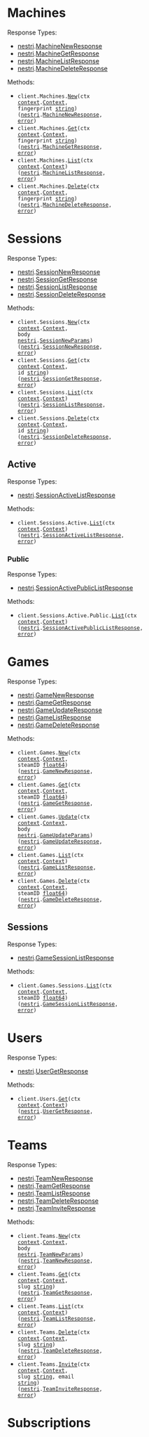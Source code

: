 # Machines

Response Types:

- <a href="https://pkg.go.dev/github.com/nestrilabs/nestri-go-sdk">nestri</a>.<a href="https://pkg.go.dev/github.com/nestrilabs/nestri-go-sdk#MachineNewResponse">MachineNewResponse</a>
- <a href="https://pkg.go.dev/github.com/nestrilabs/nestri-go-sdk">nestri</a>.<a href="https://pkg.go.dev/github.com/nestrilabs/nestri-go-sdk#MachineGetResponse">MachineGetResponse</a>
- <a href="https://pkg.go.dev/github.com/nestrilabs/nestri-go-sdk">nestri</a>.<a href="https://pkg.go.dev/github.com/nestrilabs/nestri-go-sdk#MachineListResponse">MachineListResponse</a>
- <a href="https://pkg.go.dev/github.com/nestrilabs/nestri-go-sdk">nestri</a>.<a href="https://pkg.go.dev/github.com/nestrilabs/nestri-go-sdk#MachineDeleteResponse">MachineDeleteResponse</a>

Methods:

- <code title="post /machines/{fingerprint}">client.Machines.<a href="https://pkg.go.dev/github.com/nestrilabs/nestri-go-sdk#MachineService.New">New</a>(ctx <a href="https://pkg.go.dev/context">context</a>.<a href="https://pkg.go.dev/context#Context">Context</a>, fingerprint <a href="https://pkg.go.dev/builtin#string">string</a>) (<a href="https://pkg.go.dev/github.com/nestrilabs/nestri-go-sdk">nestri</a>.<a href="https://pkg.go.dev/github.com/nestrilabs/nestri-go-sdk#MachineNewResponse">MachineNewResponse</a>, <a href="https://pkg.go.dev/builtin#error">error</a>)</code>
- <code title="get /machines/{fingerprint}">client.Machines.<a href="https://pkg.go.dev/github.com/nestrilabs/nestri-go-sdk#MachineService.Get">Get</a>(ctx <a href="https://pkg.go.dev/context">context</a>.<a href="https://pkg.go.dev/context#Context">Context</a>, fingerprint <a href="https://pkg.go.dev/builtin#string">string</a>) (<a href="https://pkg.go.dev/github.com/nestrilabs/nestri-go-sdk">nestri</a>.<a href="https://pkg.go.dev/github.com/nestrilabs/nestri-go-sdk#MachineGetResponse">MachineGetResponse</a>, <a href="https://pkg.go.dev/builtin#error">error</a>)</code>
- <code title="get /machines">client.Machines.<a href="https://pkg.go.dev/github.com/nestrilabs/nestri-go-sdk#MachineService.List">List</a>(ctx <a href="https://pkg.go.dev/context">context</a>.<a href="https://pkg.go.dev/context#Context">Context</a>) (<a href="https://pkg.go.dev/github.com/nestrilabs/nestri-go-sdk">nestri</a>.<a href="https://pkg.go.dev/github.com/nestrilabs/nestri-go-sdk#MachineListResponse">MachineListResponse</a>, <a href="https://pkg.go.dev/builtin#error">error</a>)</code>
- <code title="delete /machines/{fingerprint}">client.Machines.<a href="https://pkg.go.dev/github.com/nestrilabs/nestri-go-sdk#MachineService.Delete">Delete</a>(ctx <a href="https://pkg.go.dev/context">context</a>.<a href="https://pkg.go.dev/context#Context">Context</a>, fingerprint <a href="https://pkg.go.dev/builtin#string">string</a>) (<a href="https://pkg.go.dev/github.com/nestrilabs/nestri-go-sdk">nestri</a>.<a href="https://pkg.go.dev/github.com/nestrilabs/nestri-go-sdk#MachineDeleteResponse">MachineDeleteResponse</a>, <a href="https://pkg.go.dev/builtin#error">error</a>)</code>

# Sessions

Response Types:

- <a href="https://pkg.go.dev/github.com/nestrilabs/nestri-go-sdk">nestri</a>.<a href="https://pkg.go.dev/github.com/nestrilabs/nestri-go-sdk#SessionNewResponse">SessionNewResponse</a>
- <a href="https://pkg.go.dev/github.com/nestrilabs/nestri-go-sdk">nestri</a>.<a href="https://pkg.go.dev/github.com/nestrilabs/nestri-go-sdk#SessionGetResponse">SessionGetResponse</a>
- <a href="https://pkg.go.dev/github.com/nestrilabs/nestri-go-sdk">nestri</a>.<a href="https://pkg.go.dev/github.com/nestrilabs/nestri-go-sdk#SessionListResponse">SessionListResponse</a>
- <a href="https://pkg.go.dev/github.com/nestrilabs/nestri-go-sdk">nestri</a>.<a href="https://pkg.go.dev/github.com/nestrilabs/nestri-go-sdk#SessionDeleteResponse">SessionDeleteResponse</a>

Methods:

- <code title="post /sessions">client.Sessions.<a href="https://pkg.go.dev/github.com/nestrilabs/nestri-go-sdk#SessionService.New">New</a>(ctx <a href="https://pkg.go.dev/context">context</a>.<a href="https://pkg.go.dev/context#Context">Context</a>, body <a href="https://pkg.go.dev/github.com/nestrilabs/nestri-go-sdk">nestri</a>.<a href="https://pkg.go.dev/github.com/nestrilabs/nestri-go-sdk#SessionNewParams">SessionNewParams</a>) (<a href="https://pkg.go.dev/github.com/nestrilabs/nestri-go-sdk">nestri</a>.<a href="https://pkg.go.dev/github.com/nestrilabs/nestri-go-sdk#SessionNewResponse">SessionNewResponse</a>, <a href="https://pkg.go.dev/builtin#error">error</a>)</code>
- <code title="get /sessions/{id}">client.Sessions.<a href="https://pkg.go.dev/github.com/nestrilabs/nestri-go-sdk#SessionService.Get">Get</a>(ctx <a href="https://pkg.go.dev/context">context</a>.<a href="https://pkg.go.dev/context#Context">Context</a>, id <a href="https://pkg.go.dev/builtin#string">string</a>) (<a href="https://pkg.go.dev/github.com/nestrilabs/nestri-go-sdk">nestri</a>.<a href="https://pkg.go.dev/github.com/nestrilabs/nestri-go-sdk#SessionGetResponse">SessionGetResponse</a>, <a href="https://pkg.go.dev/builtin#error">error</a>)</code>
- <code title="get /sessions">client.Sessions.<a href="https://pkg.go.dev/github.com/nestrilabs/nestri-go-sdk#SessionService.List">List</a>(ctx <a href="https://pkg.go.dev/context">context</a>.<a href="https://pkg.go.dev/context#Context">Context</a>) (<a href="https://pkg.go.dev/github.com/nestrilabs/nestri-go-sdk">nestri</a>.<a href="https://pkg.go.dev/github.com/nestrilabs/nestri-go-sdk#SessionListResponse">SessionListResponse</a>, <a href="https://pkg.go.dev/builtin#error">error</a>)</code>
- <code title="delete /sessions/{id}">client.Sessions.<a href="https://pkg.go.dev/github.com/nestrilabs/nestri-go-sdk#SessionService.Delete">Delete</a>(ctx <a href="https://pkg.go.dev/context">context</a>.<a href="https://pkg.go.dev/context#Context">Context</a>, id <a href="https://pkg.go.dev/builtin#string">string</a>) (<a href="https://pkg.go.dev/github.com/nestrilabs/nestri-go-sdk">nestri</a>.<a href="https://pkg.go.dev/github.com/nestrilabs/nestri-go-sdk#SessionDeleteResponse">SessionDeleteResponse</a>, <a href="https://pkg.go.dev/builtin#error">error</a>)</code>

## Active

Response Types:

- <a href="https://pkg.go.dev/github.com/nestrilabs/nestri-go-sdk">nestri</a>.<a href="https://pkg.go.dev/github.com/nestrilabs/nestri-go-sdk#SessionActiveListResponse">SessionActiveListResponse</a>

Methods:

- <code title="get /sessions/active">client.Sessions.Active.<a href="https://pkg.go.dev/github.com/nestrilabs/nestri-go-sdk#SessionActiveService.List">List</a>(ctx <a href="https://pkg.go.dev/context">context</a>.<a href="https://pkg.go.dev/context#Context">Context</a>) (<a href="https://pkg.go.dev/github.com/nestrilabs/nestri-go-sdk">nestri</a>.<a href="https://pkg.go.dev/github.com/nestrilabs/nestri-go-sdk#SessionActiveListResponse">SessionActiveListResponse</a>, <a href="https://pkg.go.dev/builtin#error">error</a>)</code>

### Public

Response Types:

- <a href="https://pkg.go.dev/github.com/nestrilabs/nestri-go-sdk">nestri</a>.<a href="https://pkg.go.dev/github.com/nestrilabs/nestri-go-sdk#SessionActivePublicListResponse">SessionActivePublicListResponse</a>

Methods:

- <code title="get /sessions/active/public">client.Sessions.Active.Public.<a href="https://pkg.go.dev/github.com/nestrilabs/nestri-go-sdk#SessionActivePublicService.List">List</a>(ctx <a href="https://pkg.go.dev/context">context</a>.<a href="https://pkg.go.dev/context#Context">Context</a>) (<a href="https://pkg.go.dev/github.com/nestrilabs/nestri-go-sdk">nestri</a>.<a href="https://pkg.go.dev/github.com/nestrilabs/nestri-go-sdk#SessionActivePublicListResponse">SessionActivePublicListResponse</a>, <a href="https://pkg.go.dev/builtin#error">error</a>)</code>

# Games

Response Types:

- <a href="https://pkg.go.dev/github.com/nestrilabs/nestri-go-sdk">nestri</a>.<a href="https://pkg.go.dev/github.com/nestrilabs/nestri-go-sdk#GameNewResponse">GameNewResponse</a>
- <a href="https://pkg.go.dev/github.com/nestrilabs/nestri-go-sdk">nestri</a>.<a href="https://pkg.go.dev/github.com/nestrilabs/nestri-go-sdk#GameGetResponse">GameGetResponse</a>
- <a href="https://pkg.go.dev/github.com/nestrilabs/nestri-go-sdk">nestri</a>.<a href="https://pkg.go.dev/github.com/nestrilabs/nestri-go-sdk#GameUpdateResponse">GameUpdateResponse</a>
- <a href="https://pkg.go.dev/github.com/nestrilabs/nestri-go-sdk">nestri</a>.<a href="https://pkg.go.dev/github.com/nestrilabs/nestri-go-sdk#GameListResponse">GameListResponse</a>
- <a href="https://pkg.go.dev/github.com/nestrilabs/nestri-go-sdk">nestri</a>.<a href="https://pkg.go.dev/github.com/nestrilabs/nestri-go-sdk#GameDeleteResponse">GameDeleteResponse</a>

Methods:

- <code title="post /games/{steamID}">client.Games.<a href="https://pkg.go.dev/github.com/nestrilabs/nestri-go-sdk#GameService.New">New</a>(ctx <a href="https://pkg.go.dev/context">context</a>.<a href="https://pkg.go.dev/context#Context">Context</a>, steamID <a href="https://pkg.go.dev/builtin#float64">float64</a>) (<a href="https://pkg.go.dev/github.com/nestrilabs/nestri-go-sdk">nestri</a>.<a href="https://pkg.go.dev/github.com/nestrilabs/nestri-go-sdk#GameNewResponse">GameNewResponse</a>, <a href="https://pkg.go.dev/builtin#error">error</a>)</code>
- <code title="get /games/{steamID}">client.Games.<a href="https://pkg.go.dev/github.com/nestrilabs/nestri-go-sdk#GameService.Get">Get</a>(ctx <a href="https://pkg.go.dev/context">context</a>.<a href="https://pkg.go.dev/context#Context">Context</a>, steamID <a href="https://pkg.go.dev/builtin#float64">float64</a>) (<a href="https://pkg.go.dev/github.com/nestrilabs/nestri-go-sdk">nestri</a>.<a href="https://pkg.go.dev/github.com/nestrilabs/nestri-go-sdk#GameGetResponse">GameGetResponse</a>, <a href="https://pkg.go.dev/builtin#error">error</a>)</code>
- <code title="put /games">client.Games.<a href="https://pkg.go.dev/github.com/nestrilabs/nestri-go-sdk#GameService.Update">Update</a>(ctx <a href="https://pkg.go.dev/context">context</a>.<a href="https://pkg.go.dev/context#Context">Context</a>, body <a href="https://pkg.go.dev/github.com/nestrilabs/nestri-go-sdk">nestri</a>.<a href="https://pkg.go.dev/github.com/nestrilabs/nestri-go-sdk#GameUpdateParams">GameUpdateParams</a>) (<a href="https://pkg.go.dev/github.com/nestrilabs/nestri-go-sdk">nestri</a>.<a href="https://pkg.go.dev/github.com/nestrilabs/nestri-go-sdk#GameUpdateResponse">GameUpdateResponse</a>, <a href="https://pkg.go.dev/builtin#error">error</a>)</code>
- <code title="get /games">client.Games.<a href="https://pkg.go.dev/github.com/nestrilabs/nestri-go-sdk#GameService.List">List</a>(ctx <a href="https://pkg.go.dev/context">context</a>.<a href="https://pkg.go.dev/context#Context">Context</a>) (<a href="https://pkg.go.dev/github.com/nestrilabs/nestri-go-sdk">nestri</a>.<a href="https://pkg.go.dev/github.com/nestrilabs/nestri-go-sdk#GameListResponse">GameListResponse</a>, <a href="https://pkg.go.dev/builtin#error">error</a>)</code>
- <code title="delete /games/{steamID}">client.Games.<a href="https://pkg.go.dev/github.com/nestrilabs/nestri-go-sdk#GameService.Delete">Delete</a>(ctx <a href="https://pkg.go.dev/context">context</a>.<a href="https://pkg.go.dev/context#Context">Context</a>, steamID <a href="https://pkg.go.dev/builtin#float64">float64</a>) (<a href="https://pkg.go.dev/github.com/nestrilabs/nestri-go-sdk">nestri</a>.<a href="https://pkg.go.dev/github.com/nestrilabs/nestri-go-sdk#GameDeleteResponse">GameDeleteResponse</a>, <a href="https://pkg.go.dev/builtin#error">error</a>)</code>

## Sessions

Response Types:

- <a href="https://pkg.go.dev/github.com/nestrilabs/nestri-go-sdk">nestri</a>.<a href="https://pkg.go.dev/github.com/nestrilabs/nestri-go-sdk#GameSessionListResponse">GameSessionListResponse</a>

Methods:

- <code title="get /games/{steamID}/sessions">client.Games.Sessions.<a href="https://pkg.go.dev/github.com/nestrilabs/nestri-go-sdk#GameSessionService.List">List</a>(ctx <a href="https://pkg.go.dev/context">context</a>.<a href="https://pkg.go.dev/context#Context">Context</a>, steamID <a href="https://pkg.go.dev/builtin#float64">float64</a>) (<a href="https://pkg.go.dev/github.com/nestrilabs/nestri-go-sdk">nestri</a>.<a href="https://pkg.go.dev/github.com/nestrilabs/nestri-go-sdk#GameSessionListResponse">GameSessionListResponse</a>, <a href="https://pkg.go.dev/builtin#error">error</a>)</code>

# Users

Response Types:

- <a href="https://pkg.go.dev/github.com/nestrilabs/nestri-go-sdk">nestri</a>.<a href="https://pkg.go.dev/github.com/nestrilabs/nestri-go-sdk#UserGetResponse">UserGetResponse</a>

Methods:

- <code title="get /users/@me">client.Users.<a href="https://pkg.go.dev/github.com/nestrilabs/nestri-go-sdk#UserService.Get">Get</a>(ctx <a href="https://pkg.go.dev/context">context</a>.<a href="https://pkg.go.dev/context#Context">Context</a>) (<a href="https://pkg.go.dev/github.com/nestrilabs/nestri-go-sdk">nestri</a>.<a href="https://pkg.go.dev/github.com/nestrilabs/nestri-go-sdk#UserGetResponse">UserGetResponse</a>, <a href="https://pkg.go.dev/builtin#error">error</a>)</code>

# Teams

Response Types:

- <a href="https://pkg.go.dev/github.com/nestrilabs/nestri-go-sdk">nestri</a>.<a href="https://pkg.go.dev/github.com/nestrilabs/nestri-go-sdk#TeamNewResponse">TeamNewResponse</a>
- <a href="https://pkg.go.dev/github.com/nestrilabs/nestri-go-sdk">nestri</a>.<a href="https://pkg.go.dev/github.com/nestrilabs/nestri-go-sdk#TeamGetResponse">TeamGetResponse</a>
- <a href="https://pkg.go.dev/github.com/nestrilabs/nestri-go-sdk">nestri</a>.<a href="https://pkg.go.dev/github.com/nestrilabs/nestri-go-sdk#TeamListResponse">TeamListResponse</a>
- <a href="https://pkg.go.dev/github.com/nestrilabs/nestri-go-sdk">nestri</a>.<a href="https://pkg.go.dev/github.com/nestrilabs/nestri-go-sdk#TeamDeleteResponse">TeamDeleteResponse</a>
- <a href="https://pkg.go.dev/github.com/nestrilabs/nestri-go-sdk">nestri</a>.<a href="https://pkg.go.dev/github.com/nestrilabs/nestri-go-sdk#TeamInviteResponse">TeamInviteResponse</a>

Methods:

- <code title="post /teams">client.Teams.<a href="https://pkg.go.dev/github.com/nestrilabs/nestri-go-sdk#TeamService.New">New</a>(ctx <a href="https://pkg.go.dev/context">context</a>.<a href="https://pkg.go.dev/context#Context">Context</a>, body <a href="https://pkg.go.dev/github.com/nestrilabs/nestri-go-sdk">nestri</a>.<a href="https://pkg.go.dev/github.com/nestrilabs/nestri-go-sdk#TeamNewParams">TeamNewParams</a>) (<a href="https://pkg.go.dev/github.com/nestrilabs/nestri-go-sdk">nestri</a>.<a href="https://pkg.go.dev/github.com/nestrilabs/nestri-go-sdk#TeamNewResponse">TeamNewResponse</a>, <a href="https://pkg.go.dev/builtin#error">error</a>)</code>
- <code title="get /teams/{slug}">client.Teams.<a href="https://pkg.go.dev/github.com/nestrilabs/nestri-go-sdk#TeamService.Get">Get</a>(ctx <a href="https://pkg.go.dev/context">context</a>.<a href="https://pkg.go.dev/context#Context">Context</a>, slug <a href="https://pkg.go.dev/builtin#string">string</a>) (<a href="https://pkg.go.dev/github.com/nestrilabs/nestri-go-sdk">nestri</a>.<a href="https://pkg.go.dev/github.com/nestrilabs/nestri-go-sdk#TeamGetResponse">TeamGetResponse</a>, <a href="https://pkg.go.dev/builtin#error">error</a>)</code>
- <code title="get /teams">client.Teams.<a href="https://pkg.go.dev/github.com/nestrilabs/nestri-go-sdk#TeamService.List">List</a>(ctx <a href="https://pkg.go.dev/context">context</a>.<a href="https://pkg.go.dev/context#Context">Context</a>) (<a href="https://pkg.go.dev/github.com/nestrilabs/nestri-go-sdk">nestri</a>.<a href="https://pkg.go.dev/github.com/nestrilabs/nestri-go-sdk#TeamListResponse">TeamListResponse</a>, <a href="https://pkg.go.dev/builtin#error">error</a>)</code>
- <code title="delete /teams/{slug}">client.Teams.<a href="https://pkg.go.dev/github.com/nestrilabs/nestri-go-sdk#TeamService.Delete">Delete</a>(ctx <a href="https://pkg.go.dev/context">context</a>.<a href="https://pkg.go.dev/context#Context">Context</a>, slug <a href="https://pkg.go.dev/builtin#string">string</a>) (<a href="https://pkg.go.dev/github.com/nestrilabs/nestri-go-sdk">nestri</a>.<a href="https://pkg.go.dev/github.com/nestrilabs/nestri-go-sdk#TeamDeleteResponse">TeamDeleteResponse</a>, <a href="https://pkg.go.dev/builtin#error">error</a>)</code>
- <code title="post /teams/{slug}/invite/{email}">client.Teams.<a href="https://pkg.go.dev/github.com/nestrilabs/nestri-go-sdk#TeamService.Invite">Invite</a>(ctx <a href="https://pkg.go.dev/context">context</a>.<a href="https://pkg.go.dev/context#Context">Context</a>, slug <a href="https://pkg.go.dev/builtin#string">string</a>, email <a href="https://pkg.go.dev/builtin#string">string</a>) (<a href="https://pkg.go.dev/github.com/nestrilabs/nestri-go-sdk">nestri</a>.<a href="https://pkg.go.dev/github.com/nestrilabs/nestri-go-sdk#TeamInviteResponse">TeamInviteResponse</a>, <a href="https://pkg.go.dev/builtin#error">error</a>)</code>

# Subscriptions
